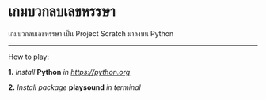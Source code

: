 # เกมบวกลบเลขหรรษา
เกมบวกลบเลขหรรษา เป็น Project Scratch มาลงบน Python

----
How to play:

**1.** *Install* **Python** *in https://python.org*

**2.** *Install package* **playsound** *in terminal*
